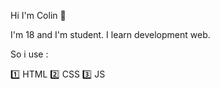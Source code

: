 Hi I'm Colin 👋

I'm 18 and I'm student.
I learn development web.

So i use :

  1️⃣ HTML 
  2️⃣ CSS
  3️⃣ JS
